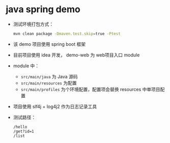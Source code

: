 # java spring demo

* 测试环境打包方式：

    ```bash
    mvn clean package -Dmaven.test.skip=true -Ptest
    ```
    
* 该 demo 项目使用 spring boot 框架
* 目前项目使用 idea 开发， demo-web 为 web项目入口 module
* module 中：
    * `src/main/java` 为 Java 源码
    * `src/main/resources` 为配置
    * `src/main/profiles` 为个环境配置，配置项会替换 resources 中单项目配置
* 项目使用 slf4j + log4j2 作为日志记录工具
* 测试路径：
   
    ```
    /hello
    /get?id=1
    /list 
    ```
    
 